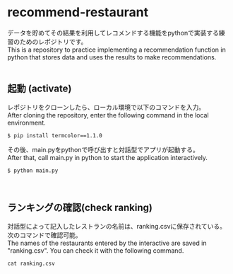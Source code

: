 # recommend-restaurant
データを貯めてその結果を利用してレコメンドする機能をpythonで実装する練習のためのレポジトリです。<br>
This is a repository to practice implementing a recommendation function in python that stores data and uses the results to make recommendations.
<br></br>


## 起動 (activate)
レポジトリをクローンしたら、ローカル環境で以下のコマンドを入力。<br>
After cloning the repository, enter the following command in the local environment.

```
$ pip install termcolor==1.1.0
```

その後、main.pyをpythonで呼び出すと対話型でアプリが起動する。<br>
After that, call main.py in python to start the application interactively.

```
$ python main.py
```
<br>

## ランキングの確認(check ranking)
対話型によって記入したレストランの名前は、ranking.csvに保存されている。次のコマンドで確認可能。<br>
The names of the restaurants entered by the interactive are saved in "ranking.csv". You can check it with the following command.

```
cat ranking.csv
```
